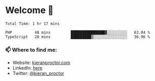 # Welcome 🦘

<!--START_SECTION:waka-->

```text
Total Time: 1 hr 17 mins

PHP          48 mins         ███████████████▓░░░░░░░░░   63.04 %
TypeScript   28 mins         █████████▒░░░░░░░░░░░░░░░   36.96 %
```

<!--END_SECTION:waka-->

### 📫 Where to find me:

-   Website: [kieranproctor.com](https://kieranproctor.com/)
-   LinkedIn: [here](https://www.linkedin.com/in/kieran-proctor-086b5a159/)
-   Twitter: [@kieran_proctor](https://twitter.com/kieran_proctor)
